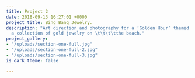 ```yaml
---
title: Project 2
date: 2018-09-13 16:27:01 +0000
project_title: Bing Bang Jewelry.
description: "Art direction and photography for a ‘Golden Hour’ themed editorial featuring
  a collection of gold jewelry on \t\t\t\tthe beach."
project_gallery:
- "/uploads/section-one-full.jpg"
- "/uploads/section-one-full-2.jpg"
- "/uploads/section-one-full-3.jpg"
is_dark_theme: false

---
```

